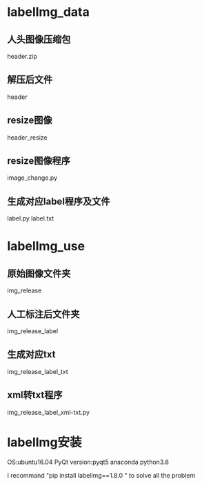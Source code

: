 # labelImg_data
## 人头图像压缩包
header.zip
## 解压后文件
header 
## resize图像
header_resize
## resize图像程序
image_change.py
## 生成对应label程序及文件
label.py label.txt
# labelImg_use
## 原始图像文件夹
img_release
## 人工标注后文件夹
img_release_label
## 生成对应txt
img_release_label_txt
## xml转txt程序
img_release_label_xml-txt.py
# labelImg安装
OS:ubuntu16.04
PyQt version:pyqt5
anaconda python3.6

I recommand "pip install labelimg==1.8.0 " to solve all the problem
